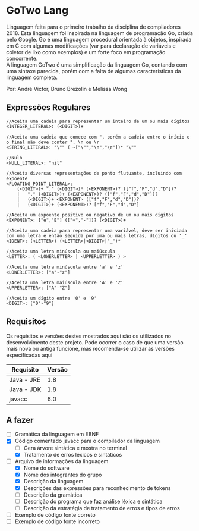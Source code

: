 # GoTwo Lang

Linguagem feita para o primeiro trabalho da disciplina de compiladores 2018.
Esta linguagem foi inspirada na linguagem de programação Go, criada pelo
Google. Go é uma linguagem procedural orientada à objetos, inspirada em C
com algumas modificações (var para declaração de variáveis e coletor de lixo 
como exemplos) e um forte foco em programação concorrente.  
A linguagem GoTwo é uma simplificação da linguagem Go, contando com uma
sintaxe parecida, porém com a falta de algumas características da linguagem
completa.

Por: André Victor, Bruno Brezolin e Melissa Wong

## Expressões Regulares

```EBNF
//Aceita uma cadeia para representar um inteiro de um ou mais dígitos
<INTEGER_LITERAL>: (<DIGIT>)+

//Aceita uma cadeia que comece com ", porém a cadeia entre o início e o final não deve conter ", \n ou \r
<STRING_LITERAL>: "\"" ( ~["\"","\n","\r"])* "\""

//Nulo
<NULL_LITERAL>: "nil"

//Aceita diversas representações de ponto flutuante, incluindo com expoente
<FLOATING_POINT_LITERAL>:
    (<DIGIT>)+ "." (<DIGIT>)* (<EXPONENT>)? (["f","F","d","D"])?  
    |   "." (<DIGIT>)+ (<EXPONENT>)? (["f","F","d","D"])?  
    |   (<DIGIT>)+ <EXPONENT> (["f","F","d","D"])?  
    |   (<DIGIT>)+ (<EXPONENT>)? ["f","F","d","D"] 

//Aceita um expoente positivo ou negativo de um ou mais dígitos 
<EXPONENT>: ["e","E"] (["+","-"])? (<DIGIT>)+

//Aceita uma cadeia para representar uma variável, deve ser iniciada com uma letra e então seguida por uma ou mais letras, dígitos ou '_'
<IDENT>: (<LETTER>) (<LETTER>|<DIGIT>|"_")*

//Aceita uma letra minúscula ou maiúscula
<LETTER>: ( <LOWERLETTER> | <UPPERLETTER> ) >

//Aceita uma letra minúscula entre 'a' e 'z'
<LOWERLETTER>: ["a"-"z"]

//Aceita uma letra maiúscula entre 'A' e 'Z'
<UPPERLETTER>: ["A"-"Z"]

//Aceita um dígito entre '0' e '9'
<DIGIT>: ["0"-"9"]
```

## Requisitos

Os requisitos e versões destes mostrados aqui são os utilizados no 
desenvolvimento deste projeto. Pode ocorrer o caso de que uma versão mais nova
ou antiga funcione, mas recomenda-se utilizar as versões especificadas aqui

| Requisito | Versão |
|-----------|--------|
| Java - JRE| 1.8    |
| Java - JDK| 1.8    |
| javacc    | 6.0    |

## A fazer

- [ ] Gramática da linguagem em EBNF
- [x] Código comentado javacc para o compilador da linguagem
    - [ ] Gera árvore sintática e mostra no terminal
    - [x] Tratamento de erros léxicos e sintáticos
- [ ] Arquivo de informações da linguagem
    - [x] Nome do software
    - [x] Nome dos integrantes do grupo
    - [X] Descrição da linguagem
    - [x] Descrições das expressões para reconhecimento de tokens
    - [ ] Descrição da gramática
    - [ ] Descrição do programa que faz análise léxica e sintática
    - [ ] Descrição da estratégia de tratamento de erros e tipos de erros
- [ ] Exemplo de código fonte correto
- [ ] Exemplo de código fonte incorreto
